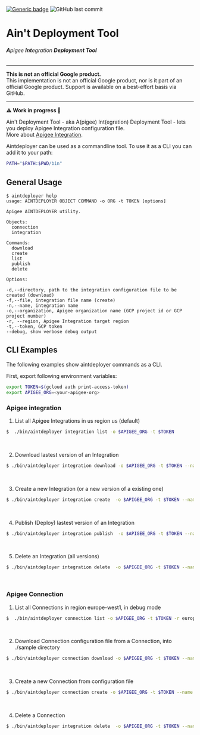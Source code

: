 [![Generic badge](https://img.shields.io/badge/status-work--in--progress-important.svg)](https://shields.io/) ![GitHub last commit](https://img.shields.io/github/last-commit/g-lalevee/Ain-t-deployment-tool) 


# Ain't Deployment Tool 
###### **A**pigee **Int**egration **Deployment Tool** 
***

**This is not an official Google product.**<BR>This implementation is not an official Google product, nor is it part of an official Google product. Support is available on a best-effort basis via GitHub.

***

**:warning: Work in progress  :construction:**

Ain't Deployment Tool - aka A(pigee) Int(egration) Deployment Tool - lets you deploy Apigee Integration configuration file. <BR>More about [Apigee Integration](https://cloud.google.com/apigee/docs/api-platform/integration/what-is-apigee-integration).

Aintdeployer can be used as a commandline tool. To use it as a CLI you can add it to your path:


```sh
PATH="$PATH:$PWD/bin"
```

## General Usage

```text
$ aintdeployer help
usage: AINTDEPLOYER OBJECT COMMAND -o ORG -t TOKEN [options]

Apigee AINTDEPLOYER utility.

Objects:
  connection
  integration

Commands:
  download
  create
  list
  publish
  delete

Options:

-d,--directory, path to the integration configuration file to be created (download)
-f,--file, integration file name (create)
-n,--name, integration name 
-o,--organization, Apigee organization name (GCP project id or GCP project number)
-r, --region, Apigee Integration target region
-t,--token, GCP token 
--debug, show verbose debug output
```

## CLI Examples

The following examples show aintdeployer commands as a CLI.


First, export following environment variables:

```sh
export TOKEN=$(gcloud auth print-access-token)
export APIGEE_ORG=<your-apigee-org>
```

### Apigee integration

1. List all Apigee Integrations in us region us (default)

```sh
$  ./bin/aintdeployer integration list -o $APIGEE_ORG -t $TOKEN 
```
<BR>

2. Download lastest version of an Integration

```sh
$ ./bin/aintdeployer integration download -o $APIGEE_ORG -t $TOKEN --name myIntegration --directory ./sample
```
<BR>

3. Create a new Integration (or a new version of a existing one)

```sh
$ ./bin/aintdeployer integration create  -o $APIGEE_ORG -t $TOKEN --name my-test --file ./sample/integration.json 
 ```
<BR>

4. Publish (Deploy) lastest version of an Integration

```sh
$ ./bin/aintdeployer integration publish  -o $APIGEE_ORG -t $TOKEN --name my-test --debug
 ```
 <BR>

5. Delete an Integration (all versions)

```sh
$ ./bin/aintdeployer integration delete  -o $APIGEE_ORG -t $TOKEN --name my-test
 ```
 <BR>

### Apigee Connection

1. List all Connections in region europe-west1, in debug mode 

```sh
$  ./bin/aintdeployer connection list -o $APIGEE_ORG -t $TOKEN -r europe-west1 --debug
```
<BR>

2. Download Connection configuration file from a Connection, into ./sample directory

```sh
$ ./bin/aintdeployer connection download -o $APIGEE_ORG -t $TOKEN --name myConnection --directory ./sample
```
<BR>

3. Create a new Connection from configuration file

```sh
$ ./bin/aintdeployer connection create -o $APIGEE_ORG -t $TOKEN --name myConnection2 --file ./sample/connection.json 
 ```
<BR>

4. Delete a Connection 

```sh
$ ./bin/aintdeployer integration delete  -o $APIGEE_ORG -t $TOKEN --name my-test
 ```
 <BR>
